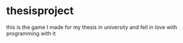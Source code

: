 # thesisproject
this is the game I made for my thesis in university and fell in love with programming with it
